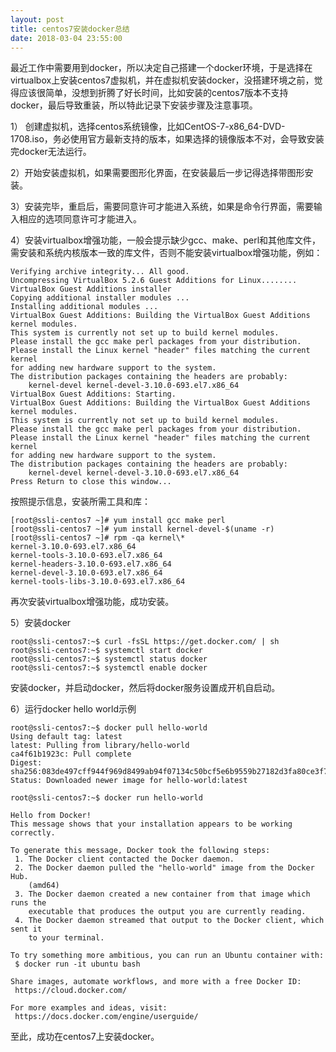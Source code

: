 ```yaml
---
layout: post
title: centos7安装docker总结
date: 2018-03-04 23:55:00
---
```


最近工作中需要用到docker，所以决定自己搭建一个docker环境，于是选择在virtualbox上安装centos7虚拟机，并在虚拟机安装docker，没搭建环境之前，觉得应该很简单，没想到折腾了好长时间，比如安装的centos7版本不支持docker，最后导致重装，所以特此记录下安装步骤及注意事项。

1） 创建虚拟机，选择centos系统镜像，比如CentOS-7-x86_64-DVD-1708.iso，务必使用官方最新支持的版本，如果选择的镜像版本不对，会导致安装完docker无法运行。

2）开始安装虚拟机，如果需要图形化界面，在安装最后一步记得选择带图形安装。

3）安装完毕，重启后，需要同意许可才能进入系统，如果是命令行界面，需要输入相应的选项同意许可才能进入。

4）安装virtualbox增强功能，一般会提示缺少gcc、make、perl和其他库文件，需安装和系统内核版本一致的库文件，否则不能安装virtualbox增强功能，例如：

```
Verifying archive integrity... All good.
Uncompressing VirtualBox 5.2.6 Guest Additions for Linux........
VirtualBox Guest Additions installer
Copying additional installer modules ...
Installing additional modules ...
VirtualBox Guest Additions: Building the VirtualBox Guest Additions kernel modules.
This system is currently not set up to build kernel modules.
Please install the gcc make perl packages from your distribution.
Please install the Linux kernel "header" files matching the current kernel
for adding new hardware support to the system.
The distribution packages containing the headers are probably:
    kernel-devel kernel-devel-3.10.0-693.el7.x86_64
VirtualBox Guest Additions: Starting.
VirtualBox Guest Additions: Building the VirtualBox Guest Additions kernel modules.
This system is currently not set up to build kernel modules.
Please install the gcc make perl packages from your distribution.
Please install the Linux kernel "header" files matching the current kernel
for adding new hardware support to the system.
The distribution packages containing the headers are probably:
    kernel-devel kernel-devel-3.10.0-693.el7.x86_64
Press Return to close this window...
```

按照提示信息，安装所需工具和库：

```
[root@ssli-centos7 ~]# yum install gcc make perl
[root@ssli-centos7 ~]# yum install kernel-devel-$(uname -r)
[root@ssli-centos7 ~]# rpm -qa kernel\*
kernel-3.10.0-693.el7.x86_64
kernel-tools-3.10.0-693.el7.x86_64
kernel-headers-3.10.0-693.el7.x86_64
kernel-devel-3.10.0-693.el7.x86_64
kernel-tools-libs-3.10.0-693.el7.x86_64
```

再次安装virtualbox增强功能，成功安装。

5）安装docker

```
root@ssli-centos7:~$ curl -fsSL https://get.docker.com/ | sh
root@ssli-centos7:~$ systemctl start docker
root@ssli-centos7:~$ systemctl status docker
root@ssli-centos7:~$ systemctl enable docker
```

安装docker，并启动docker，然后将docker服务设置成开机自启动。

6）运行docker hello world示例

```
root@ssli-centos7:~$ docker pull hello-world
Using default tag: latest
latest: Pulling from library/hello-world
ca4f61b1923c: Pull complete
Digest: sha256:083de497cff944f969d8499ab94f07134c50bcf5e6b9559b27182d3fa80ce3f7
Status: Downloaded newer image for hello-world:latest
```

```
root@ssli-centos7:~$ docker run hello-world

Hello from Docker!
This message shows that your installation appears to be working correctly.

To generate this message, Docker took the following steps:
 1. The Docker client contacted the Docker daemon.
 2. The Docker daemon pulled the "hello-world" image from the Docker Hub.
    (amd64)
 3. The Docker daemon created a new container from that image which runs the
    executable that produces the output you are currently reading.
 4. The Docker daemon streamed that output to the Docker client, which sent it
    to your terminal.

To try something more ambitious, you can run an Ubuntu container with:
 $ docker run -it ubuntu bash

Share images, automate workflows, and more with a free Docker ID:
 https://cloud.docker.com/

For more examples and ideas, visit:
 https://docs.docker.com/engine/userguide/
```

至此，成功在centos7上安装docker。
